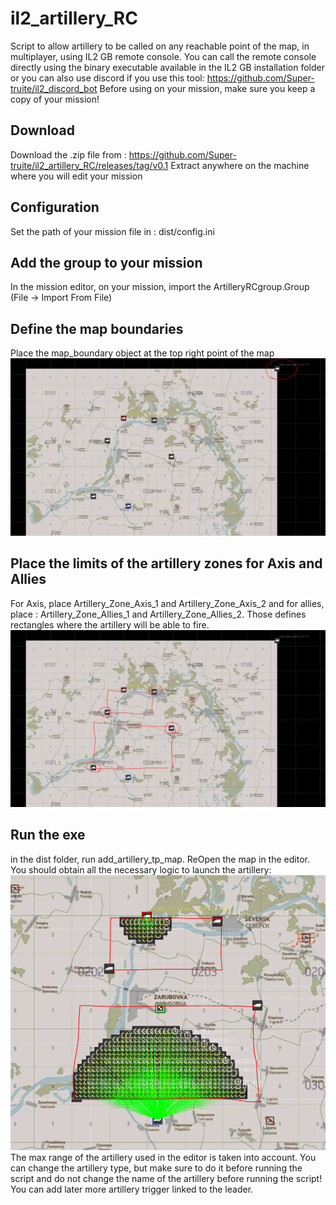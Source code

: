 # il2_artillery_RC
Script to allow artillery to be called on any reachable point of the map, in multiplayer, using IL2 GB remote console. 
You can call the remote console directly using the binary executable available in the IL2 GB installation folder or you can also use discord if you use this tool: https://github.com/Super-truite/il2_discord_bot
Before using on your mission, make sure you keep a copy of your mission!

## Download
Download the .zip file from : https://github.com/Super-truite/il2_artillery_RC/releases/tag/v0.1
Extract anywhere on the machine where you will edit your mission 

## Configuration
Set the path of your mission file in :  dist/config.ini

## Add the group to your mission
In the mission editor, on your mission, import the ArtilleryRCgroup.Group (File -> Import From File)

## Define the map boundaries
Place the map_boundary object at the top right point of the map
![Alt text](img/map_boundary.PNG?raw=true "Title")

## Place the limits of the artillery zones for Axis and Allies
For Axis, place Artillery_Zone_Axis_1 and Artillery_Zone_Axis_2 and for allies,
place : Artillery_Zone_Allies_1 and Artillery_Zone_Allies_2. Those 
defines rectangles where the artillery will be able to fire.
![Alt text](img/boundary_rectangles.PNG?raw=true "Title")

## Run the exe
in the dist folder, run add_artillery_tp_map.
ReOpen the map in the editor. You should obtain all the necessary logic to launch the artillery: 
![Alt text](img/after_executing.PNG?raw=true "Title")
The max range of the artillery used in the editor is taken into account.
You can change the artillery type, but make sure to do it before running the script and do not change the name of the artillery before running the script! 
You can add later more artillery trigger linked to the leader.

